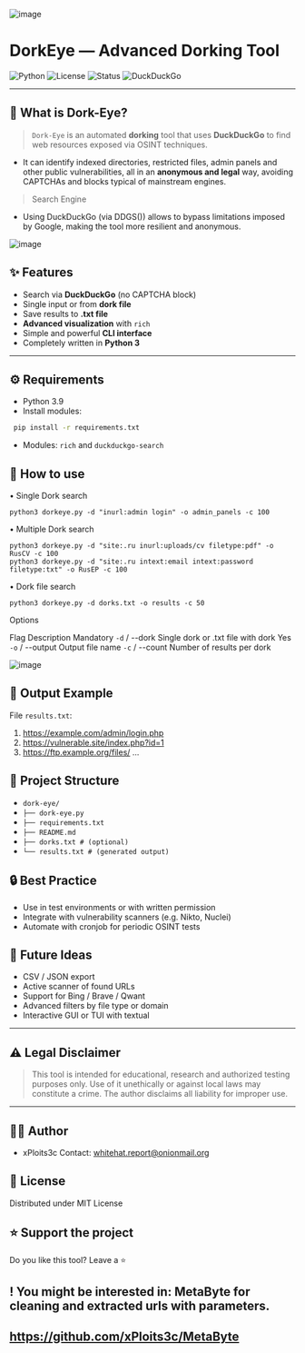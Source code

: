 ![image](https://github.com/user-attachments/assets/989dc234-2c32-4280-9165-42ebd87b53bc)

# DorkEye — Advanced Dorking Tool 
![Python](https://img.shields.io/badge/python-3.8%2B-blue.svg) 
![License](https://img.shields.io/badge/license-MIT-green.svg) 
![Status](https://img.shields.io/badge/status-Stable-brightgreen.svg) 
![DuckDuckGo](https://img.shields.io/badge/search-DuckDuckGo-orange.svg)

---

## 🧠 What is Dork-Eye?

> `Dork-Eye` is an automated **dorking** tool that uses **DuckDuckGo** to find web resources exposed via OSINT techniques.
-  It can identify indexed directories, restricted files, admin panels and other public vulnerabilities, all in an **anonymous and legal** way, avoiding CAPTCHAs and blocks typical of mainstream engines.
> Search Engine
-  Using DuckDuckGo (via DDGS()) allows to bypass limitations imposed by Google, making the tool more resilient and anonymous.

![image](https://github.com/user-attachments/assets/fcfced00-9c36-4f55-b1a7-34b7fa76096a)

## ✨ Features

- Search via **DuckDuckGo** (no CAPTCHA block)
- Single input or from **dork file**
- Save results to **.txt file**
- **Advanced visualization** with `rich`
- Simple and powerful **CLI interface**
- Completely written in **Python 3**

---

## ⚙️ Requirements

- Python 3.9
- Install modules:
```bash
 pip install -r requirements.txt
```
- Modules:
 `rich` and `duckduckgo-search`

## 🚀 How to use

•  Single Dork search
```
python3 dorkeye.py -d "inurl:admin login" -o admin_panels -c 100
```
•  Multiple Dork search
```
python3 dorkeye.py -d "site:.ru inurl:uploads/cv filetype:pdf" -o RusCV -c 100
python3 dorkeye.py -d "site:.ru intext:email intext:password filetype:txt" -o RusEP -c 100
```
•  Dork file search
```
python3 dorkeye.py -d dorks.txt -o results -c 50
```
Options

Flag Description Mandatory
  `-d` / --dork Single dork or .txt file with dork Yes
  `-o` / --output Output file name
  `-c` / --count Number of results per dork 

![image](https://github.com/user-attachments/assets/7df8b28a-c02e-40cf-a85f-96ca395bccb2)

## 📂 Output Example
 File `results.txt`:

1. https://example.com/admin/login.php
2. https://vulnerable.site/index.php?id=1
3. https://ftp.example.org/files/
...

## 📌 Project Structure

- `dork-eye/`
- `├── dork-eye.py`
- `├── requirements.txt`
- `├── README.md`
- `├── dorks.txt # (optional)`
- `└── results.txt # (generated output)`

## 🔒 Best Practice
- Use in test environments or with written permission
- Integrate with vulnerability scanners (e.g. Nikto, Nuclei)
- Automate with cronjob for periodic OSINT tests

## 🧩 Future Ideas
- CSV / JSON export
- Active scanner of found URLs
- Support for Bing / Brave / Qwant
- Advanced filters by file type or domain
- Interactive GUI or TUI with textual

---

## ⚠️ Legal Disclaimer

> This tool is intended for educational, research and authorized testing purposes only.
> Use of it unethically or against local laws may constitute a crime. The author disclaims all liability for improper use.

---


## 🧑‍💻 Author

- xPloits3c
Contact: whitehat.report@onionmail.org

## 📜 License
Distributed under MIT License

## ⭐ Support the project
Do you like this tool? Leave a ⭐

## ! You might be interested in: **MetaByte** for cleaning and extracted urls with parameters.
 https://github.com/xPloits3c/MetaByte
---

